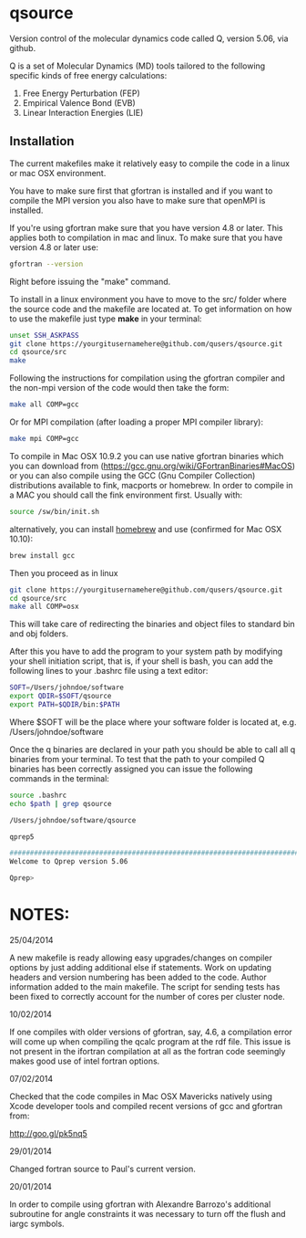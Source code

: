 qsource
=======
Version control of the molecular dynamics code called Q, version 5.06, via github.

Q is a set of Molecular Dynamics (MD) tools tailored to the following specific kinds of free energy calculations:

1. Free Energy Perturbation (FEP)
2. Empirical Valence Bond (EVB)
3. Linear Interaction Energies (LIE)

## Installation
The current makefiles make it relatively easy to compile the code in a linux or mac OSX environment.

You have to make sure first that gfortran is installed and if you want to compile the MPI version
you also have to make sure that openMPI is installed.

If you're using gfortran make sure that you have version 4.8 or later. This applies both to compilation in mac and linux.
To make sure that you have version 4.8 or later use:

```bash
gfortran --version
```

Right before issuing the "make" command.

To install in a linux environment you have to move to the src/ folder where the source code and the makefile are located at. To get information on how to use the makefile just type **make** in your terminal:

```bash
unset SSH_ASKPASS
git clone https://yourgitusernamehere@github.com/qusers/qsource.git
cd qsource/src
make
```
Following the instructions for compilation using the gfortran compiler and the non-mpi version of the code would then take the form:

```bash
make all COMP=gcc
```

Or for MPI compilation (after loading a proper MPI compiler library):
```bash
make mpi COMP=gcc
```

To compile in Mac OSX 10.9.2 you can use native gfortran binaries which you can download from  (https://gcc.gnu.org/wiki/GFortranBinaries#MacOS) or you can also compile using the GCC (Gnu Compiler Collection) distributions available to fink, macports or homebrew. In order to compile in a MAC you should call the fink environment first. Usually with:

```bash
source /sw/bin/init.sh
```

alternatively, you can install [homebrew](http://brew.sh/) and use (confirmed for Mac OSX 10.10):
```bash
brew install gcc
```


Then you proceed as in linux
```bash
git clone https://yourgitusernamehere@github.com/qusers/qsource.git
cd qsource/src
make all COMP=osx
```

This will take care of redirecting the binaries and object files to standard bin and obj folders.

After this you have to add the program to your system path by modifying your shell initiation script, that is, if your shell is bash, you can add the following lines to your .bashrc file using a text editor:

```bash
SOFT=/Users/johndoe/software
export QDIR=$SOFT/qsource
export PATH=$QDIR/bin:$PATH  
```
Where $SOFT will be the place where your software folder is located at, e.g. /Users/johndoe/software

Once the q binaries are declared in your path you should be able to call all q binaries from your terminal.
To test that the path to your compiled Q binaries has been correctly assigned you can issue the following commands in the terminal:

```bash
source .bashrc
echo $path | grep qsource

/Users/johndoe/software/qsource

qprep5

###############################################################################
Welcome to Qprep version 5.06

Qprep> 
```



NOTES:
=========

25/04/2014

A new makefile is ready allowing easy upgrades/changes on compiler options by just adding additional else if statements. Work on updating headers and version numbering has been added to the code. Author information added to the main makefile. The script for sending tests has been fixed to correctly account for the number of cores per cluster node.


10/02/2014

If one compiles with older versions of gfortran, say, 4.6, a compilation error will come up when compiling the qcalc program at the rdf file.
This issue is not present in the ifortran compilation at all as the fortran code seemingly makes good use of intel fortran options.


07/02/2014

Checked that the code compiles in Mac OSX Mavericks natively using Xcode developer tools and compiled recent versions of gcc and gfortran from:

http://goo.gl/pk5nq5


29/01/2014

Changed fortran source to Paul's current version.


20/01/2014

In order to compile using gfortran with Alexandre Barrozo's additional subroutine for angle constraints
it was necessary to turn off the flush and iargc symbols.


